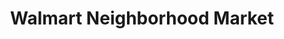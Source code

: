 ---
title: "Walmart Neighborhood Market"
url: /west-valley-city/walmart-neighborhood-market/
shop: supermarket
---